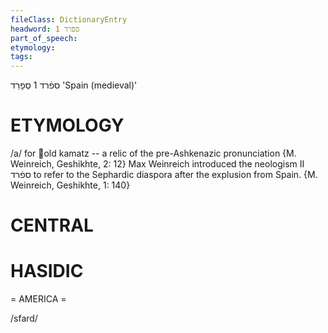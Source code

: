 ```yaml
---
fileClass: DictionaryEntry
headword: ספֿרד 1
part_of_speech: 
etymology: 
tags: 
---
```

ספֿרד 1
סְפָרַד
'Spain (medieval)'

ETYMOLOGY
===========
/a/ for old kamatz -- a relic of the pre-Ashkenazic pronunciation {M. Weinreich, Geshikhte, 2: 12}
Max Weinreich introduced the neologism II ספֿרד to refer to the Sephardic diaspora after the explusion from Spain. {M. Weinreich, Geshikhte, 1: 140} 

CENTRAL
========

HASIDIC
=======
= AMERICA = 

/sfard/